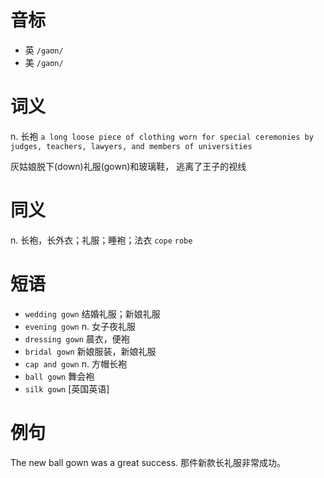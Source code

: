 # 音标

- 英 `/gaʊn/`
- 美 `/ɡaʊn/`

# 词义

n. 长袍
`a long loose piece of clothing worn for special ceremonies by judges, teachers, lawyers, and members of universities`



灰姑娘脱下(down)礼服(gown)和玻璃鞋， 逃离了王子的视线

# 同义

n. 长袍，长外衣；礼服；睡袍；法衣
`cope` `robe`

# 短语

- `wedding gown` 结婚礼服；新娘礼服
- `evening gown` n. 女子夜礼服
- `dressing gown` 晨衣，便袍
- `bridal gown` 新娘服装，新娘礼服
- `cap and gown` n. 方帽长袍
- `ball gown` 舞会袍
- `silk gown` [英国英语]

# 例句

The new ball gown was a great success.
那件新款长礼服非常成功。


